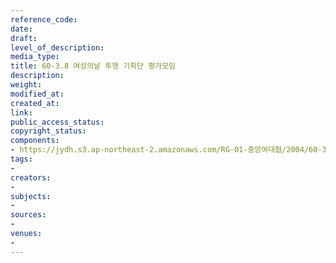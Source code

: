 ```yaml
---
reference_code: 
date: 
draft: 
level_of_description: 
media_type: 
title: 60-3.8 여성의날 투쟁 기획단 평가모임
description: 
weight: 
modified_at: 
created_at: 
link: 
public_access_status: 
copyright_status: 
components:
- https://jydh.s3.ap-northeast-2.amazonaws.com/RG-01-중앙여대협/2004/60-3.8+여성의날+투쟁+기획단+평가모임.pdf
tags:
- 
creators:
- 
subjects:
- 
sources:
- 
venues:
- 
---
```

